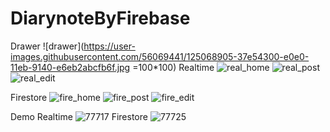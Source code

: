 # DiarynoteByFirebase
 
Drawer
![drawer](https://user-images.githubusercontent.com/56069441/125068905-37e54300-e0e0-11eb-9140-e6eb2abcfb6f.jpg =100*100)
Realtime
![real_home](https://user-images.githubusercontent.com/56069441/125068943-46335f00-e0e0-11eb-87c8-f8b7088026e2.jpg)
![real_post](https://user-images.githubusercontent.com/56069441/125068967-51868a80-e0e0-11eb-82c3-e652a809bf09.jpg)
![real_edit](https://user-images.githubusercontent.com/56069441/125068988-58150200-e0e0-11eb-8441-d1baa6528d42.jpg)

Firestore
![fire_home](https://user-images.githubusercontent.com/56069441/125069017-619e6a00-e0e0-11eb-9a1d-6a229edccb1c.jpg)
![fire_post](https://user-images.githubusercontent.com/56069441/125069036-682ce180-e0e0-11eb-9cda-13d3aeb9d0c3.jpg)
![fire_edit](https://user-images.githubusercontent.com/56069441/125069049-6d8a2c00-e0e0-11eb-8722-a960af3687e3.jpg)


Demo
Realtime
![77717](https://user-images.githubusercontent.com/56069441/125069087-7c70de80-e0e0-11eb-8f7f-5aa2e97623d1.gif)
Firestore
![77725](https://user-images.githubusercontent.com/56069441/125069111-8266bf80-e0e0-11eb-8739-2437e67ff365.gif)

